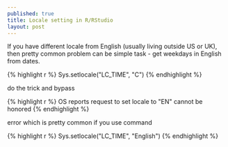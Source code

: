 ```yaml
---
published: true
title: Locale setting in R/RStudio
layout: post
---
```

If you have different locale from English (usually living outside US or UK), then pretty common problem can be simple task - get weekdays in English from dates.

{% highlight r %}
Sys.setlocale("LC_TIME", "C")
{% endhighlight %} 

do the trick and bypass

{% highlight r %}
OS reports request to set locale to "EN" cannot be honored
{% endhighlight %} 

error which is pretty common if you use command

{% highlight r %}
Sys.setlocale("LC_TIME", "English")
{% endhighlight %}
